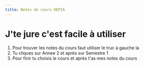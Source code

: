 ```yaml
---
title: Notes de cours HEPIA
---
```

# J'te jure c'est facile à utiliser

1. Pour trouver les notes du cours faut utiliser le truc à gauche la
2. Tu cliques sur Annee 2 et après sur Semestre 1
3. Pour finir tu choisis le cours et après t'as mes notes du cours